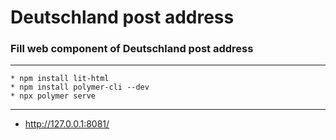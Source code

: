 #  Deutschland post address

### Fill web component of Deutschland post address


---

    * npm install lit-html
    * npm install polymer-cli --dev
    * npx polymer serve

---

* http://127.0.0.1:8081/